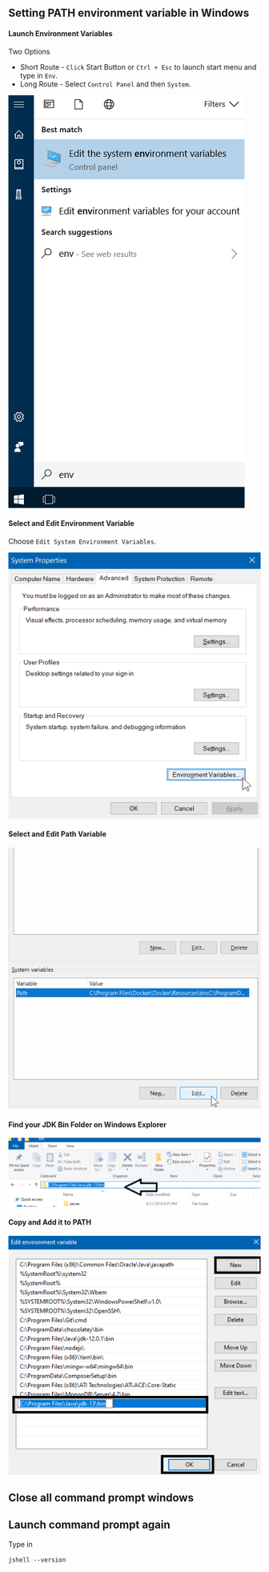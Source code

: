 ## Setting PATH environment variable in Windows

#### Launch Environment Variables
Two Options
- Short Route - ```Click``` Start Button or ```Ctrl + Esc``` to launch start menu and type in ```Env```. 
- Long Route - Select ```Control Panel``` and then ```System```. 

![Image](/images/windows10-path-01.png)

#### Select and Edit Environment Variable
Choose ```Edit System Environment Variables```.

![Image](/images/windows10-path-02.png)

#### Select and Edit Path Variable
![Image](/images/windows10-path-03.png)

#### Find your JDK Bin Folder on Windows Explorer
![Image](/images/windows10-path-05.png)

#### Copy and Add it to PATH
![Image](/images/windows10-path-06.png)


## Close all command prompt windows

## Launch command prompt again 

Type in 
```
jshell --version
```

